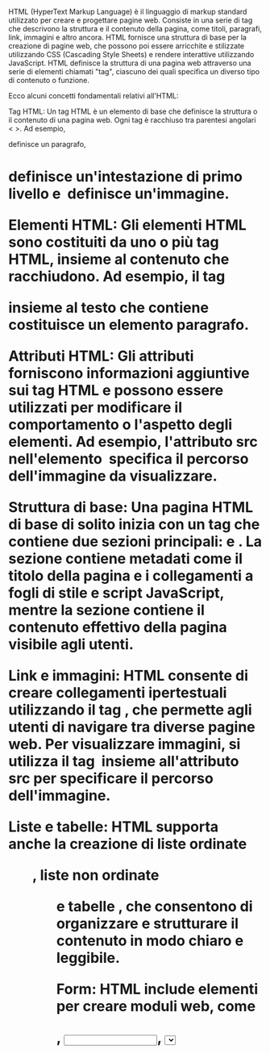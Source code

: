 HTML (HyperText Markup Language) è il linguaggio di markup standard utilizzato per creare e progettare pagine web. Consiste in una serie di tag che descrivono la struttura e il contenuto della pagina, come titoli, paragrafi, link, immagini e altro ancora. HTML fornisce una struttura di base per la creazione di pagine web, che possono poi essere arricchite e stilizzate utilizzando CSS (Cascading Style Sheets) e rendere interattive utilizzando JavaScript. HTML definisce la struttura di una pagina web attraverso una serie di elementi chiamati "tag", ciascuno dei quali specifica un diverso tipo di contenuto o funzione.

Ecco alcuni concetti fondamentali relativi all'HTML:

Tag HTML: Un tag HTML è un elemento di base che definisce la struttura o il contenuto di una pagina web. Ogni tag è racchiuso tra parentesi angolari < >. Ad esempio, <p> definisce un paragrafo, <h1> definisce un'intestazione di primo livello e <img> definisce un'immagine.

Elementi HTML: Gli elementi HTML sono costituiti da uno o più tag HTML, insieme al contenuto che racchiudono. Ad esempio, il tag <p> insieme al testo che contiene costituisce un elemento paragrafo.

Attributi HTML: Gli attributi forniscono informazioni aggiuntive sui tag HTML e possono essere utilizzati per modificare il comportamento o l'aspetto degli elementi. Ad esempio, l'attributo src nell'elemento <img> specifica il percorso dell'immagine da visualizzare.

Struttura di base: Una pagina HTML di base di solito inizia con un tag <html> che contiene due sezioni principali: <head> e <body>. La sezione <head> contiene metadati come il titolo della pagina e i collegamenti a fogli di stile e script JavaScript, mentre la sezione <body> contiene il contenuto effettivo della pagina visibile agli utenti.

Link e immagini: HTML consente di creare collegamenti ipertestuali utilizzando il tag <a>, che permette agli utenti di navigare tra diverse pagine web. Per visualizzare immagini, si utilizza il tag <img> insieme all'attributo src per specificare il percorso dell'immagine.

Liste e tabelle: HTML supporta anche la creazione di liste ordinate <ol>, liste non ordinate <ul> e tabelle <table>, che consentono di organizzare e strutturare il contenuto in modo chiaro e leggibile.

Form: HTML include elementi per creare moduli web, come <form>, <input>, <select> e <textarea>, che permettono agli utenti di inserire dati e interagire con la pagina.

HTML è un linguaggio di base per la creazione di pagine web, e spesso viene combinato con CSS per lo stile e JavaScript per aggiungere funzionalità dinamiche e interattive.